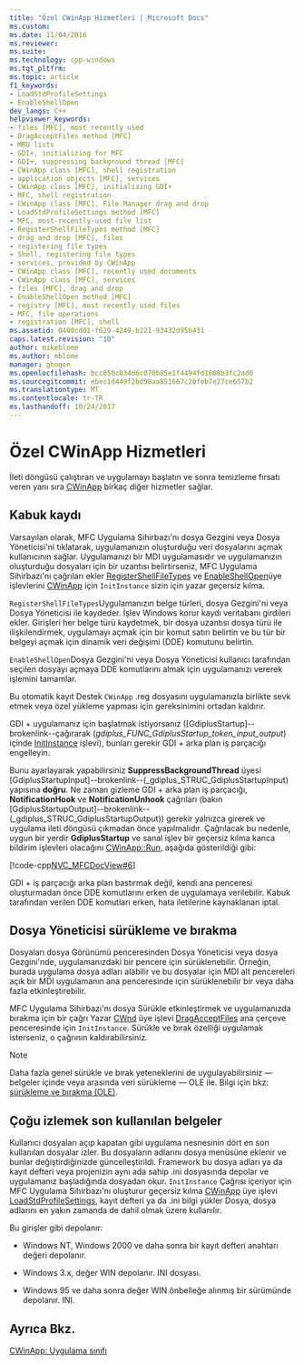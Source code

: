 ```yaml
---
title: "Özel CWinApp Hizmetleri | Microsoft Docs"
ms.custom: 
ms.date: 11/04/2016
ms.reviewer: 
ms.suite: 
ms.technology: cpp-windows
ms.tgt_pltfrm: 
ms.topic: article
f1_keywords:
- LoadStdProfileSettings
- EnableShellOpen
dev_langs: C++
helpviewer_keywords:
- files [MFC], most recently used
- DragAcceptFiles method [MFC]
- MRU lists
- GDI+, initializing for MFC
- GDI+, suppressing background thread [MFC]
- CWinApp class [MFC], shell registration
- application objects [MFC], services
- CWinApp class [MFC], initializing GDI+
- MFC, shell registration
- CWinApp class [MFC], File Manager drag and drop
- LoadStdProfileSettings method [MFC]
- MFC, most-recently-used file list
- RegisterShellFileTypes method [MFC]
- drag and drop [MFC], files
- registering file types
- Shell, registering file types
- services, provided by CWinApp
- CWinApp class [MFC], recently used documents
- CWinApp class [MFC], services
- files [MFC], drag and drop
- EnableShellOpen method [MFC]
- registry [MFC], most recently used files
- MFC, file operations
- registration [MFC], shell
ms.assetid: 0480cd01-f629-4249-b221-93432d95b431
caps.latest.revision: "10"
author: mikeblome
ms.author: mblome
manager: ghogen
ms.openlocfilehash: bcc050c834d6c070b85e1f4494fd1888b3fc2ad6
ms.sourcegitcommit: ebec1d449f2bd98aa851667c2bfeb7e27ce657b2
ms.translationtype: MT
ms.contentlocale: tr-TR
ms.lasthandoff: 10/24/2017
---
```

# <a name="special-cwinapp-services"></a>Özel CWinApp Hizmetleri
İleti döngüsü çalıştıran ve uygulamayı başlatın ve sonra temizleme fırsatı veren yanı sıra [CWinApp](../mfc/reference/cwinapp-class.md) birkaç diğer hizmetler sağlar.  
  
##  <a name="_core_shell_registration"></a>Kabuk kaydı  
 Varsayılan olarak, MFC Uygulama Sihirbazı'nı dosya Gezgini veya Dosya Yöneticisi'ni tıklatarak, uygulamanızın oluşturduğu veri dosyalarını açmak kullanıcının sağlar. Uygulamanızı bir MDI uygulamasıdır ve uygulamanızın oluşturduğu dosyaları için bir uzantısı belirtirseniz, MFC Uygulama Sihirbazı'nı çağrıları ekler [RegisterShellFileTypes](../mfc/reference/cwinapp-class.md#registershellfiletypes) ve [EnableShellOpen](../mfc/reference/cwinapp-class.md#enableshellopen)üye işlevlerini [CWinApp](../mfc/reference/cwinapp-class.md) için `InitInstance` sizin için yazar geçersiz kılma.  
  
 `RegisterShellFileTypes`Uygulamanızın belge türleri, dosya Gezgini'ni veya Dosya Yöneticisi ile kaydeder. İşlev Windows korur kaydı veritabanı girdileri ekler. Girişleri her belge türü kaydetmek, bir dosya uzantısı dosya türü ile ilişkilendirmek, uygulamayı açmak için bir komut satırı belirtin ve bu tür bir belgeyi açmak için dinamik veri değişimi (DDE) komutunu belirtin.  
  
 `EnableShellOpen`Dosya Gezgini'ni veya Dosya Yöneticisi kullanıcı tarafından seçilen dosyayı açmaya DDE komutlarını almak için uygulamanızı vererek işlemini tamamlar.  
  
 Bu otomatik kayıt Destek `CWinApp` .reg dosyasını uygulamanızla birlikte sevk etmek veya özel yükleme yapması için gereksinimini ortadan kaldırır.  
  
 GDI + uygulamanız için başlatmak istiyorsanız ([GdiplusStartup]--brokenlink--çağırarak (_gdiplus_FUNC_GdiplusStartup_token_input_output_) içinde [InitInstance](../mfc/reference/cwinapp-class.md#initinstance) işlevi), bunları gerekir GDI + arka plan iş parçacığı engelleyin.  
  
 Bunu ayarlayarak yapabilirsiniz **SuppressBackgroundThread** üyesi [GdiplusStartupInput]--brokenlink--(_gdiplus_STRUC_GdiplusStartupInput) yapısına **doğru**. Ne zaman gizleme GDI + arka plan iş parçacığı, **NotificationHook** ve **NotificationUnhook** çağrıları (bakın [GdiplusStartupOutput]--brokenlink--(_gdiplus_STRUC_GdiplusStartupOutput)) gerekir yalnızca girerek ve uygulama ileti döngüsü çıkmadan önce yapılmalıdır. Çağrılacak bu nedenle, uygun bir yerdir **GdiplusStartup** ve sanal işlev bir geçersiz kılma kanca bildirim işlevleri olacağını [CWinApp::Run](../mfc/reference/cwinapp-class.md#run), aşağıda gösterildiği gibi:  
  
 [!code-cpp[NVC_MFCDocView#6](../mfc/codesnippet/cpp/special-cwinapp-services_1.cpp)]  
  
 GDI + iş parçacığı arka plan bastırmak değil, kendi ana penceresi oluşturmadan önce DDE komutlarını erken de uygulamaya verilebilir. Kabuk tarafından verilen DDE komutları erken, hata iletilerine kaynaklanan iptal.  
  
##  <a name="_core_file_manager_drag_and_drop"></a>Dosya Yöneticisi sürükleme ve bırakma  
 Dosyaları dosya Görünümü penceresinden Dosya Yöneticisi veya dosya Gezgini'nde, uygulamanızdaki bir pencere için sürüklenebilir. Örneğin, burada uygulama dosya adları alabilir ve bu dosyalar için MDI alt pencereleri açık bir MDI uygulamanın ana penceresinde için sürüklenebilir bir veya daha fazla etkinleştirebilir.  
  
 MFC Uygulama Sihirbazı'nı dosya Sürükle etkinleştirmek ve uygulamanızda bırakma için bir çağrı Yazar [CWnd](../mfc/reference/cwnd-class.md) üye işlevi [DragAcceptFiles](../mfc/reference/cwnd-class.md#dragacceptfiles) ana çerçeve penceresinde için `InitInstance`. Sürükle ve bırak özelliği uygulamak isterseniz, o çağrının kaldırabilirsiniz.  
  
> [!NOTE]
>  Daha fazla genel sürükle ve bırak yeteneklerini de uygulayabilirsiniz — belgeler içinde veya arasında veri sürükleme — OLE ile. Bilgi için bkz: [sürükleme ve bırakma (OLE)](../mfc/drag-and-drop-ole.md).  
  
##  <a name="_core_keeping_track_of_the_most_recently_used_documents"></a>Çoğu izlemek son kullanılan belgeler  
 Kullanıcı dosyaları açıp kapatan gibi uygulama nesnesinin dört en son kullanılan dosyalar izler. Bu dosyaların adlarını dosya menüsüne eklenir ve bunlar değiştirdiğinizde güncelleştirildi. Framework bu dosya adları ya da kayıt defteri veya projenizin aynı ada sahip .ini dosyasında depolar ve uygulamanız başladığında dosyadan okur. `InitInstance` Çağrısı içeriyor için MFC Uygulama Sihirbazı'nı oluşturur geçersiz kılma [CWinApp](../mfc/reference/cwinapp-class.md) üye işlevi [LoadStdProfileSettings](../mfc/reference/cwinapp-class.md#loadstdprofilesettings), kayıt defteri ya da .ini bilgi yükler Dosya, dosya adlarını en yakın zamanda de dahil olmak üzere kullanılır.  
  
 Bu girişler gibi depolanır:  
  
-   Windows NT, Windows 2000 ve daha sonra bir kayıt defteri anahtarı değeri depolanır.  
  
-   Windows 3.x, değer WIN depolanır. INI dosyası.  
  
-   Windows 95 ve daha sonra değer WIN önbelleğe alınmış bir sürümünde depolanır. INI.  
  
## <a name="see-also"></a>Ayrıca Bkz.  
 [CWinApp: Uygulama sınıfı](../mfc/cwinapp-the-application-class.md)